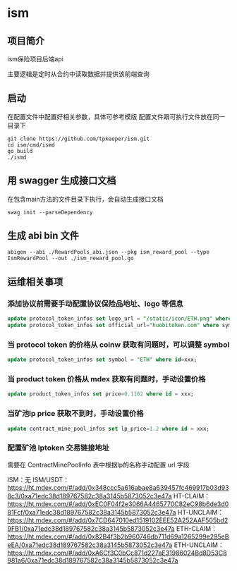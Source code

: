 # ism
## 项目简介

ism保险项目后端api

主要逻辑是定时从合约中读取数据并提供该前端查询

## 启动
在配置文件中配置好相关参数，具体可参考模版
配置文件跟可执行文件放在同一目录下

```shell script
git clone https://github.com/tpkeeper/ism.git
cd ism/cmd/ismd
go build
./ismd
```

## 用 swagger 生成接口文档

在包含main方法的文件目录下执行，会自动生成接口文档

```shell script
swag init --parseDependency
```

## 生成 abi bin 文件

```shell script
abigen --abi ./RewardPools_abi.json --pkg ism_reward_pool --type IsmRewardPool --out ./ism_reward_pool.go
```

## 运维相关事项

### 添加协议前需要手动配置协议保险品地址、logo 等信息

```sql
update protocol_token_infos set logo_url = "/static/icon/ETH.png" where symbol="ETH";
update protocol_token_infos set official_url="huobitoken.com" where symbol="ht";
```

### 当 protocol token 的价格从 coinw 获取有问题时，可以调整 symbol

```sql
update protocol_token_infos set symbol = "ETH" where id=xxx;
```

### 当 product token 价格从 mdex 获取有问题时，手动设置价格

```sql
update product_token_infos set price=0.1102 where id = xxx;
```

### 当矿池lp price 获取不到时，手动设置价格

```sql
update contract_mine_pool_infos set lp_price=1.2 where id = xxx;
```
### 配置矿池 lptoken 交易链接地址
需要在 ContractMinePoolInfo 表中根据lp的名称手动配置 url 字段

ISM：无
ISM/USDT：https://ht.mdex.com/#/add/0x348ccc5a616abae8a639457fc469917b03d938c3/0xa71edc38d189767582c38a3145b5873052c3e47a
HT-CLAIM：https://ht.mdex.com/#/add/0xEC0F04f2e3066A4465770C82eC98b6de3d081Fcf/0xa71edc38d189767582c38a3145b5873052c3e47a
HT-UNCLAIM：https://ht.mdex.com/#/add/0x7CD647010ed1519102EEE52A252AAF505bd29FB1/0xa71edc38d189767582c38a3145b5873052c3e47a
ETH-CLAIM：https://ht.mdex.com/#/add/0x82B4f3b2b960746db711d69a1265299e295eBeEA/0xa71edc38d189767582c38a3145b5873052c3e47a
ETH-UNCLAIM：https://ht.mdex.com/#/add/0xA6Cf3C0bCc871d227aE31986024Bd8D53C8981a6/0xa71edc38d189767582c38a3145b5873052c3e47a